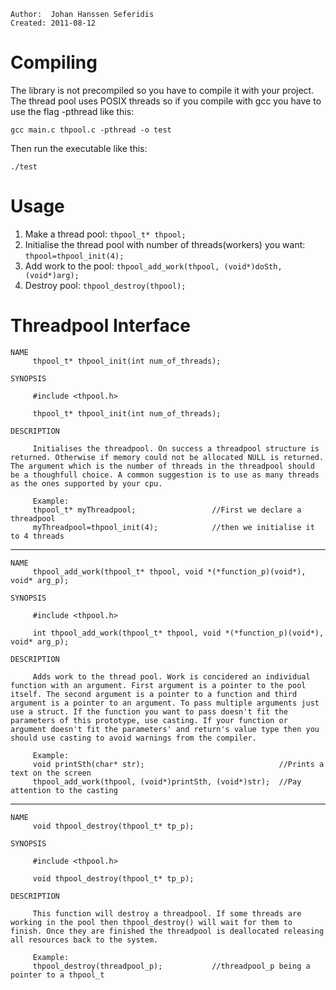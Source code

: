 ````
Author:  Johan Hanssen Seferidis
Created: 2011-08-12
````


Compiling
========================================================================

The library is not precompiled so you have to compile it with your project. The thread pool
uses POSIX threads so if you compile with gcc you have to use the flag -pthread like this:

    gcc main.c thpool.c -pthread -o test


Then run the executable like this:

    ./test


Usage
========================================================================

1. Make a thread pool: `thpool_t* thpool;`
2. Initialise the thread pool with number of threads(workers) you want: `thpool=thpool_init(4);`
3. Add work to the pool: `thpool_add_work(thpool, (void*)doSth, (void*)arg);`
4. Destroy pool: `thpool_destroy(thpool);`


Threadpool Interface
========================================================================

````
NAME
     thpool_t* thpool_init(int num_of_threads);

SYNOPSIS
  
     #include <thpool.h>

     thpool_t* thpool_init(int num_of_threads);

DESCRIPTION

     Initialises the threadpool. On success a threadpool structure is returned. Otherwise if memory could not be allocated NULL is returned. The argument which is the number of threads in the threadpool should be a thoughfull choice. A common suggestion is to use as many threads as the ones supported by your cpu.

     Example:
     thpool_t* myThreadpool;                 //First we declare a threadpool
     myThreadpool=thpool_init(4);            //then we initialise it to 4 threads
````

-----------------------------------------------------------------------------------


```
NAME
     thpool_add_work(thpool_t* thpool, void *(*function_p)(void*), void* arg_p);

SYNOPSIS
  
     #include <thpool.h>

     int thpool_add_work(thpool_t* thpool, void *(*function_p)(void*), void* arg_p);

DESCRIPTION

     Adds work to the thread pool. Work is concidered an individual function with an argument. First argument is a pointer to the pool itself. The second argument is a pointer to a function and third argument is a pointer to an argument. To pass multiple arguments just use a struct. If the function you want to pass doesn't fit the parameters of this prototype, use casting. If your function or argument doesn't fit the parameters' and return's value type then you should use casting to avoid warnings from the compiler.

     Example:
     void printSth(char* str);                              //Prints a text on the screen
     thpool_add_work(thpool, (void*)printSth, (void*)str);  //Pay attention to the casting
````

-----------------------------------------------------------------------------------

````
NAME
     void thpool_destroy(thpool_t* tp_p);

SYNOPSIS
  
     #include <thpool.h>

     void thpool_destroy(thpool_t* tp_p);

DESCRIPTION

     This function will destroy a threadpool. If some threads are working in the pool then thpool_destroy() will wait for them to finish. Once they are finished the threadpool is deallocated releasing all resources back to the system.

     Example:
     thpool_destroy(threadpool_p);           //threadpool_p being a pointer to a thpool_t
````
